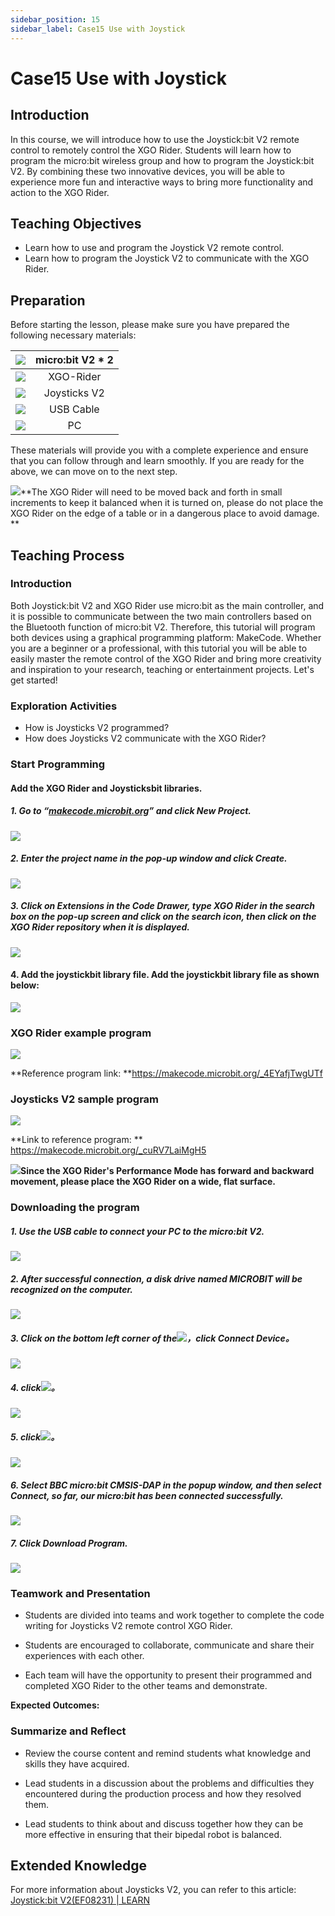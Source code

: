 ```yaml
---
sidebar_position: 15
sidebar_label: Case15 Use with Joystick
---
```


# Case15 Use with Joystick

## Introduction

In this course, we will introduce how to use the Joystick:bit V2 remote control to remotely control the XGO Rider. Students will learn how to program the micro:bit wireless group and how to program the Joystick:bit V2. By combining these two innovative devices, you will be able to experience more fun and interactive ways to bring more functionality and action to the XGO Rider.



## Teaching Objectives

- Learn how to use and program the Joystick V2 remote control.
- Learn how to program the Joystick V2 to communicate with the XGO Rider.



## Preparation

Before starting the lesson, please make sure you have prepared the following necessary materials:

| ![](https://wiki-media-ef.oss-cn-hongkong.aliyuncs.com/docs/microbit/robot/xgo-rider-kit/images/microbit-xgo-rider-kit-case-01.png) | micro:bit  V2 * 2 |
| :----------------------------------------------------------: | :---------------: |
| ![](https://wiki-media-ef.oss-cn-hongkong.aliyuncs.com/docs/microbit/robot/xgo-rider-kit/images/microbit-xgo-rider-kit-case-19.png) |     XGO-Rider     |
| ![](https://wiki-media-ef.oss-cn-hongkong.aliyuncs.com/docs/microbit/robot/xgo-rider-kit/images/microbit-xgo-rider-kit-case-20.png) |   Joysticks V2    |
| ![](https://wiki-media-ef.oss-cn-hongkong.aliyuncs.com/docs/microbit/robot/xgo-rider-kit/images/microbit-xgo-rider-kit-case-02.png) |     USB Cable     |
| ![](https://wiki-media-ef.oss-cn-hongkong.aliyuncs.com/docs/microbit/robot/xgo-rider-kit/images/microbit-xgo-rider-kit-case-03.png) |        PC         |



These materials will provide you with a complete experience and ensure that you can follow through and learn smoothly. If you are ready for the above, we can move on to the next step.



![](https://wiki-media-ef.oss-cn-hongkong.aliyuncs.com/docs/microbit/robot/xgo-rider-kit/images/microbit-xgo-rider-kit-read-01.png)**The XGO Rider will need to be moved back and forth in small increments to keep it balanced when it is turned on, please do not place the XGO Rider on the edge of a table or in a dangerous place to avoid damage. **



## Teaching Process

### Introduction

Both Joystick:bit V2 and XGO Rider use micro:bit as the main controller, and it is possible to communicate between the two main controllers based on the Bluetooth function of micro:bit V2. Therefore, this tutorial will program both devices using a graphical programming platform: MakeCode. Whether you are a beginner or a professional, with this tutorial you will be able to easily master the remote control of the XGO Rider and bring more creativity and inspiration to your research, teaching or entertainment projects. Let's get started!



### Exploration Activities

- How is Joysticks V2 programmed?
- How does Joysticks V2 communicate with the XGO Rider?



### Start Programming

#### Add the XGO Rider and Joysticksbit libraries.

##### 1. Go to “[makecode.microbit.org](https://makecode.microbit.org)” and click **New Project**.



![](https://wiki-media-ef.oss-cn-hongkong.aliyuncs.com/docs/microbit/robot/xgo-rider-kit/images/microbit-xgo-rider-kit-case-04.png)



##### 2. Enter the project name in the pop-up window and click **Create**.



![](https://wiki-media-ef.oss-cn-hongkong.aliyuncs.com/docs/microbit/robot/xgo-rider-kit/images/microbit-xgo-rider-kit-case-05.png)



##### 3. Click on **Extensions** in the Code Drawer, type **XGO Rider** in the search box on the pop-up screen and click on the search icon, then click on the **XGO Rider** repository when it is displayed.



![](https://wiki-media-ef.oss-cn-hongkong.aliyuncs.com/docs/microbit/robot/xgo-rider-kit/images/microbit-xgo-rider-kit-case-07.png)

#### 4. Add the joystickbit library file. Add the joystickbit library file as shown below:

![](https://wiki-media-ef.oss-cn-hongkong.aliyuncs.com/docs/microbit/robot/xgo-rider-kit/images/microbit-xgo-rider-kit-case-21.png)

### XGO Rider example program



![](https://wiki-media-ef.oss-cn-hongkong.aliyuncs.com/docs/microbit/robot/xgo-rider-kit/images/microbit-xgo-rider-kit-case-116.png)



**Reference program link: **https://makecode.microbit.org/_4EYafjTwgUTf

### Joysticks V2 sample program



![](https://wiki-media-ef.oss-cn-hongkong.aliyuncs.com/docs/microbit/robot/xgo-rider-kit/images/microbit-xgo-rider-kit-case-117.png)



**Link to reference program: ** https://makecode.microbit.org/_cuRV7LaiMgH5

![](https://wiki-media-ef.oss-cn-hongkong.aliyuncs.com/docs/microbit/building-blocks/microbit-space-science-kit/images/microbit-space-science-kit-read03.png)**Since the XGO Rider's Performance Mode has forward and backward movement, please place the XGO Rider on a wide, flat surface.**



### Downloading the program

##### 1. Use the USB cable to connect your PC to the micro:bit V2.



![](https://wiki-media-ef.oss-cn-hongkong.aliyuncs.com/docs/microbit/robot/xgo-rider-kit/images/microbit-xgo-rider-kit-case-09.gif)



##### 2. After successful connection, a disk drive named MICROBIT will be recognized on the computer.



![](https://wiki-media-ef.oss-cn-hongkong.aliyuncs.com/docs/microbit/robot/xgo-rider-kit/images/microbit-xgo-rider-kit-case-10.png)



##### 3. Click on the bottom left corner of the![](https://wiki-media-ef.oss-cn-hongkong.aliyuncs.com/docs/microbit/robot/xgo-rider-kit/images/microbit-xgo-rider-kit-case-11.png)，click **Connect Device**。



![](https://wiki-media-ef.oss-cn-hongkong.aliyuncs.com/docs/microbit/robot/xgo-rider-kit/images/microbit-xgo-rider-kit-case-12.png)



##### 4. click![](https://wiki-media-ef.oss-cn-hongkong.aliyuncs.com/docs/microbit/robot/xgo-rider-kit/images/microbit-xgo-rider-kit-case-13.png)。



![](https://wiki-media-ef.oss-cn-hongkong.aliyuncs.com/docs/microbit/robot/xgo-rider-kit/images/microbit-xgo-rider-kit-case-14.png)



##### 5. click![](https://wiki-media-ef.oss-cn-hongkong.aliyuncs.com/docs/microbit/robot/xgo-rider-kit/images/microbit-xgo-rider-kit-case-15.png)。



![](https://wiki-media-ef.oss-cn-hongkong.aliyuncs.com/docs/microbit/robot/xgo-rider-kit/images/microbit-xgo-rider-kit-case-16.png)



##### 6. Select **BBC micro:bit CMSIS-DAP** in the popup window, and then select **Connect**, so far, our micro:bit has been connected successfully.

![](https://wiki-media-ef.oss-cn-hongkong.aliyuncs.com/docs/microbit/robot/xgo-rider-kit/images/microbit-xgo-rider-kit-case-17.png)



##### 7. Click **Download Program**.



![](https://wiki-media-ef.oss-cn-hongkong.aliyuncs.com/docs/microbit/robot/xgo-rider-kit/images/microbit-xgo-rider-kit-case-18.png)

### Teamwork and Presentation

- Students are divided into teams and work together to complete the code writing for Joysticks V2 remote control XGO Rider.


- Students are encouraged to collaborate, communicate and share their experiences with each other.


- Each team will have the opportunity to present their programmed and completed XGO Rider to the other teams and demonstrate.

**Expected Outcomes:**



### Summarize and Reflect

- Review the course content and remind students what knowledge and skills they have acquired.

- Lead students in a discussion about the problems and difficulties they encountered during the production process and how they resolved them.

- Lead students to think about and discuss together how they can be more effective in ensuring that their bipedal robot is balanced.



## Extended Knowledge

For more information about Joysticks V2, you can refer to this article: [Joystick:bit V2(EF08231) | LEARN](https://wiki.elecfreaks.com/en/microbit/expansion-board/joystick-bit-v2/)
